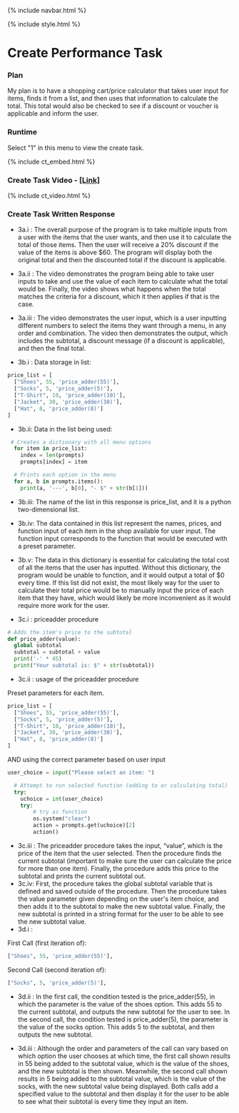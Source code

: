 {% include navbar.html %}

{% include style.html %}


# Create Performance Task

### Plan
My plan is to have a shopping cart/price calculator that takes user input for items, finds it from a list, and then uses that information to calculate the total. This total would also be checked to see if a discount or voucher is applicable and inform the user.

### Runtime
Select "1" in this menu to view the create task.

{% include ct_embed.html %}

### Create Task Video - [[Link]](https://youtu.be/ywAIoIxufvY)
{% include ct_video.html %}

### Create Task Written Response

- 3a.i : The overall purpose of the program is to take multiple inputs from a user with the items that the user wants, and then use it to calculate the total of those items. Then the user will receive a 20% discount if the value of the items is above $60. The program will display both the original total and then the discounted total if the discount is applicable.

- 3a.ii : The video demonstrates the program being able to take user inputs to take and use the value of each item to calculate what the total would be. Finally, the video shows what happens when the total matches the criteria for a discount, which it then applies if that is the case.

- 3a.iii : The video demonstrates the user input, which is a user inputting different numbers to select the items they want through a menu, in any order and combination. The video then demonstrates the output, which includes the subtotal, a discount message (if a discount is applicable), and then the final total.

- 3b.i : Data storage in list:

```python
price_list = [
  ["Shoes", 55, 'price_adder(55)'],
  ["Socks", 5, 'price_adder(5)'],
  ["T-Shirt", 10, 'price_adder(10)'],
  ["Jacket", 30, 'price_adder(30)'],
  ["Hat", 8, 'price_adder(8)']
]
```

- 3b.ii: Data in the list being used:

```python
 # Creates a dictionary with all menu options
  for item in price_list:
    index = len(prompts)
    prompts[index] = item

  # Prints each option in the menu
  for a, b in prompts.items():
    print(a, '---', b[0], "- $" + str(b[1]))
```

- 3b.iii: The name of the list in this response is price_list, and it is a python two-dimensional list.
- 3b.iv: The data contained in this list represent the names, prices, and function input of each item in the shop available for user input. The function input corresponds to the function that would be executed with a preset parameter.
- 3b.v: The data in this dictionary is essential for calculating the total cost of all the items that the user has inputted. Without this dictionary, the program would be unable to function, and it would output a total of $0 every time. If this list did not exist, the most likely way for the user to calculate their total price would be to manually input the price of each item that they have, which would likely be more inconvenient as it would require more work for the user. 

- 3c.i : priceadder procedure

```python
# Adds the item's price to the subtotal
def price_adder(value):
  global subtotal
  subtotal = subtotal + value
  print('-' * 45)
  print("Your subtotal is: $" + str(subtotal))
```

- 3c.ii : usage of the priceadder procedure

Preset parameters for each item.
```python
price_list = [
  ["Shoes", 55, 'price_adder(55)'],
  ["Socks", 5, 'price_adder(5)'],
  ["T-Shirt", 10, 'price_adder(10)'],
  ["Jacket", 30, 'price_adder(30)'],
  ["Hat", 8, 'price_adder(8)']
]
```
AND using the correct parameter based on user input
```python
user_choice = input("Please select an item: ")

  # Attempt to run selected function (adding to or calculating total)
  try:
    uchoice = int(user_choice)
    try:
        # try as function
        os.system("clear")
        action = prompts.get(uchoice)[2]
        action()
```

- 3c.iii : The priceadder procedure takes the input, “value”, which is the price of the item that the user selected. Then the procedure finds the current subtotal (important to make sure the user can calculate the price for more than one item). Finally, the procedure adds this price to the subtotal and prints the current subtotal out.
- 3c.iv: First, the procedure takes the global subtotal variable that is defined and saved outside of the procedure. Then the procedure takes the value parameter given depending on the user's item choice, and then adds it to the subtotal to make the new subtotal value. Finally, the new subtotal is printed in a string format for the user to be able to see the new subtotal value.
- 3d.i : 

First Call (first iteration of):
```python
["Shoes", 55, 'price_adder(55)'],
```

Second Call (second iteration of):
```python
["Socks", 5, 'price_adder(5)'],
```

- 3d.ii : In the first call, the condition tested is the price_adder(55), in which the parameter is the value of the shoes option. This adds 55 to the current subtotal, and outputs the new subtotal for the user to see. In the second call, the condition tested is price_adder(5), the parameter is the value of the socks option. This adds 5 to the subtotal, and then outputs the new subtotal.

- 3d.iii : Although the order and parameters of the call can vary based on which option the user chooses at which time, the first call shown results in 55 being added to the subtotal value, which is the value of the shoes, and the new subtotal is then shown. Meanwhile, the second call shown results in 5 being added to the subtotal value, which is the value of the socks, with the new subtotal value being displayed. Both calls add a specified value to the subtotal and then display it for the user to be able to see what their subtotal is every time they input an item.



<!-- ### Code Snippets

List
```python
price_list = [
  ["Shoes", 55, 'price_adder(55)'],
  ["Socks", 5, 'price_adder(5)'],
  ["T-Shirt", 10, 'price_adder(10)'],
  ["Jacket", 30, 'price_adder(30)'],
  ["Hat", 8, 'price_adder(8)']
]  
```

Shop Menu Function
```python
# Function intended to display a shop that users can interact with to add items
def shop_menu():

  global subtotal
  # Prints banner part of menu
  print( "=" * 45 + "\n Item Selector \n" + "=" * 45)
  prompts = {0: ["Calculate Final Total", str(subtotal) + " subtotal" , 'final_total(subtotal)']}

  # Creates a dictionary with all menu options
  for item in price_list:
    index = len(prompts)
    prompts[index] = item

  # Prints each option in the menu
  for a, b in prompts.items():
    print(a, '---', b[0], "- $" + str(b[1]))

  user_choice = input("Please select an item: ")

  # Attempt to run selected function (adding to or calculating total)
  try:
    uchoice = int(user_choice)
    try:
        # try as function
        os.system("clear")
        action = prompts.get(uchoice)[2]
        action()
```

Price Adder and Final Total function
```python
# Adds the item's price to the subtotal
def price_adder(value):
  global subtotal
  subtotal = subtotal + value
  print('-' * 45)
  print("Your subtotal is: ", subtotal)

def final_total(subtotal):
  print("=" * 45)
  # Calculating if total is over $60 and applying a discount if it is
  if subtotal > 60:
    print("Because your order is over $60, you qualify for a 20% discount!" )
    total = round((0.8 * subtotal), 2)
  else:
    total = subtotal
  # Formatting and printing the total
  print("-" * 45)
  print("Your final total is: $" + str(total))
  print("=" * 45)
  # Terminating the environment after calculating total
  sys.exit()
```
 -->
